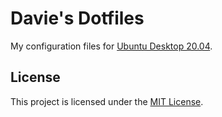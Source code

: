# Davie's Dotfiles

My configuration files for [Ubuntu Desktop 20.04][Ubuntu].

[Ubuntu]: https://ubuntu.com/desktop

## License

This project is licensed under the [MIT License](LICENSE).
